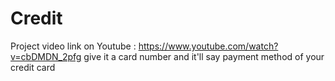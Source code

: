 # Credit
Project video link on Youtube : https://www.youtube.com/watch?v=cbDMDN_2pfg
give it a card number and it'll say payment method of your credit card
